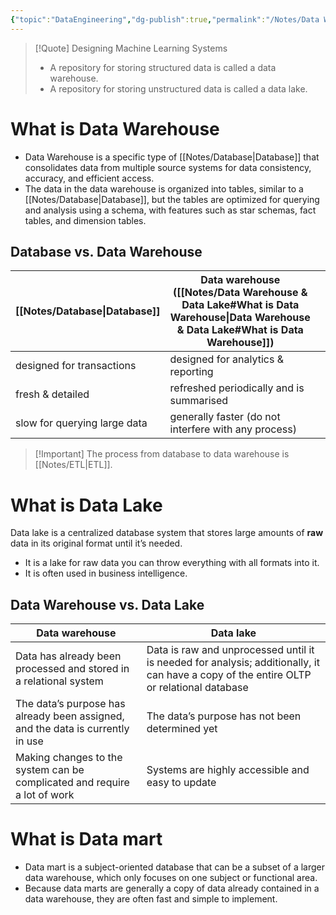```yaml
---
{"topic":"DataEngineering","dg-publish":true,"permalink":"/Notes/Data Warehouse & Data Lake/","dgPassFrontmatter":true,"noteIcon":""}
---
```


>[!Quote] Designing Machine Learning Systems
>- A repository for storing structured data is called a data warehouse. 
>- A repository for storing unstructured data is called a data lake.

# What is Data Warehouse
- Data Warehouse is a specific type of [[Notes/Database\|Database]] that consolidates data from multiple source systems for data consistency, accuracy, and efficient access.
- The data in the data warehouse is organized into tables, similar to a [[Notes/Database\|Database]], but the tables are optimized for querying and analysis using a schema, with features such as star schemas, fact tables, and dimension tables.

## Database vs. Data Warehouse

| [[Notes/Database\|Database]]                 | Data warehouse ([[Notes/Data Warehouse & Data Lake#What is Data Warehouse\|Data Warehouse & Data Lake#What is Data Warehouse]]) |     |
| ---------------------------- | ---------------------------------------------------------------------- | --- |
| designed for transactions    | designed for analytics & reporting                                     |     |
| fresh & detailed             | refreshed periodically and is summarised                               |     |
| slow for querying large data | generally faster (do not interfere with any process)                   |     |

>[!Important] The process from database to data warehouse is [[Notes/ETL\|ETL]].

# What is Data Lake
Data lake is a centralized database system that stores large amounts of **raw** data in its original format until it’s needed.
- It is a lake for raw data you can throw everything with all formats into it. 
- It is often used in business intelligence.
## Data Warehouse vs. Data Lake
| **Data warehouse** | **Data lake** |
| --- | --- |
|Data has already been processed and stored in a relational system | Data is raw and unprocessed until it is needed for analysis; additionally, it can have a copy of the entire OLTP or relational database |
|The data’s purpose has already been assigned, and the data is currently in use|The data’s purpose has not been determined yet|
|Making changes to the system can be complicated and require a lot of work|Systems are highly accessible and easy to update|

# What is Data mart
- Data mart is a subject-oriented database that can be a subset of a larger data warehouse, which only focuses on one subject or functional area. 
- Because data marts are generally a copy of data already contained in a data warehouse, they are often fast and simple to implement.

